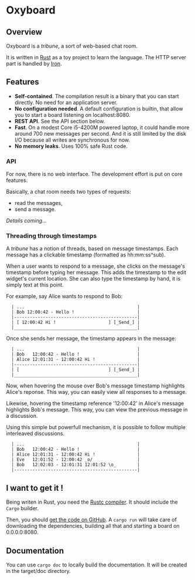 Oxyboard
========

## Overview

Oxyboard is a _tribune_, a sort of web-based chat room.

It is written in [Rust](https://rust-lang.org) as a toy project to learn the language.
The HTTP server part is handled by [Iron](https://github.com/iron/iron "Iron on GitHub").

## Features

- **Self-contained**. The compilation result is a binary that you can start directly. No need for an application server.
- **No configuration needed**. A default configuration is builtin, that allow you to start a board listening on localhost:8080.
- **REST API**. See the API section below.
- **Fast**. On a modest Core i5-4200M powered laptop, it could handle more around 700 new messages per second.
  And it is still limited by the disk I/O because all writes are synchronous for now.
- **No memory leaks**. Uses 100% safe Rust code.

### API

For now, there is no web interface. The development effort is put on core features.

Basically, a chat room needs two types of requests:

- read the messages,
- send a message.

_Details coming..._

### Threading through timestamps

A _tribune_ has a notion of threads, based on message timestamps.
Each message has a clickable timestamp (formatted as hh:mm:ss^sub).

When a user wants to respond to a message, she clicks on the message's timestamp
before typing her message. This adds the timestamp to the edit widget's current location.
She can also type the timestamp by hand, it is simply text at this point.

For example, say Alice wants to respond to Bob:

```
  | ...                                           |
  | Bob 12:00:42 - Hello !                        |
  |-----------------------------------------------|
  | [ 12:00:42 Hi !                    ] [_Send_] |
  |_______________________________________________|
```

Once she sends her message, the timestamp appears in the message:

```
  | ...                                           |
  | Bob   12:00:42 - Hello !                      |
  | Alice 12:01:31 - 12:00:42 Hi !                |
  |-----------------------------------------------|
  | [                                  ] [_Send_] |
  |_______________________________________________|
```

Now, when hovering the mouse over Bob's message timestamp highlights Alice's reponse.
This way, you can easily view all responses to a message.

Likewise, hovering the timestamp reference '12:00:42' in Alice's message highlights Bob's message.
This way, you can view the previous message in a discussion.

Using this simple but powerfull mechanism, it is possible to follow multiple interleaved discussions.

```
  | ...                                           |
  | Bob   12:00:42 - Hello !                      |
  | Alice 12:01:31 - 12:00:42 Hi !                |
  | Eve   12:01:52 - 12:00:42 _o/                 |
  | Bob   12:02:03 - 12:01:31 12:01:52 \o_        |
  |-----------------------------------------------|
```

## I want to get it !

Being writen in Rust, you need the [Rustc compiler](https://www.rust-lang.org/fr/downloads.html).
It should include the `Cargo` builder.

Then, you should [get the code on GitHub](https://github.com/Tifauv/oxyboard).
A `cargo run` will take care of downloading the dependencies, building all that and starting a board
on 0.0.0.0:8080.

## Documentation

You can use `cargo doc` to locally build the documentation. It will be created in the target/doc directory.

